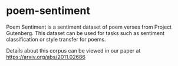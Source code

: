 # poem-sentiment
Poem Sentiment is a sentiment dataset of poem verses from Project Gutenberg. This dataset can be used for tasks such as sentiment classification or style transfer for poems.

Details about this corpus can be viewed in our paper at https://arxiv.org/abs/2011.02686
